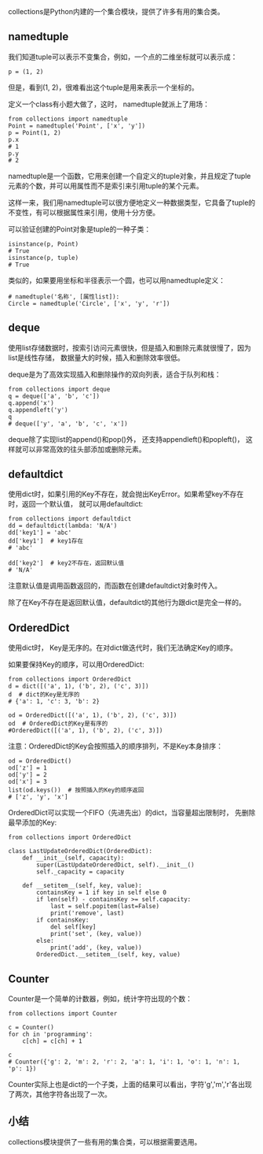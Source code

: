 collections是Python内建的一个集合模块，提供了许多有用的集合类。  

## namedtuple
我们知道tuple可以表示不变集合，例如，一个点的二维坐标就可以表示成：  

	p = (1, 2)
	
但是，看到(1, 2)，很难看出这个tuple是用来表示一个坐标的。  

定义一个class有小题大做了，这时， namedtuple就派上了用场：  

	from collections import namedtuple
	Point = namedtuple('Point', ['x', 'y'])
	p = Point(1, 2)
	p.x
	# 1
	p.y
	# 2
	
namedtuple是一个函数，它用来创建一个自定义的tuple对象，并且规定了tuple元素的个数，并可以用属性而不是索引来引用tuple的某个元素。  

这样一来，我们用namedtuple可以很方便地定义一种数据类型，它具备了tuple的不变性，有可以根据属性来引用，使用十分方便。  

可以验证创建的Point对象是tuple的一种子类：  

	isinstance(p, Point)
	# True
	isinstance(p, tuple)
	# True
	
类似的，如果要用坐标和半径表示一个圆，也可以用namedtuple定义：  

	# namedtuple('名称', [属性list]):
	Circle = namedtuple('Circle', ['x', 'y', 'r'])
	
## deque
使用list存储数据时，按索引访问元素很快，但是插入和删除元素就很慢了，因为list是线性存储，
数据量大的时候，插入和删除效率很低。  

deque是为了高效实现插入和删除操作的双向列表，适合于队列和栈：  

	from collections import deque
	q = deque(['a', 'b', 'c'])
	q.append('x')
	q.appendleft('y')
	q
	# deque(['y', 'a', 'b', 'c', 'x'])
	
deque除了实现list的append()和pop()外， 还支持appendleft()和popleft()，
这样就可以非常高效的往头部添加或删除元素。  

## defaultdict
使用dict时，如果引用的Key不存在，就会抛出KeyError。如果希望key不存在时，返回一个默认值，
就可以用defaultdict:  

	from collections import defaultdict
	dd = defaultdict(lambda: 'N/A')
	dd['key1'] = 'abc'
	dd['key1']  # key1存在
	# 'abc'
	
	dd['key2']  # key2不存在，返回默认值
	# 'N/A'
	
注意默认值是调用函数返回的，而函数在创建defaultdict对象时传入。  

除了在Key不存在是返回默认值，defaultdict的其他行为跟dict是完全一样的。  

## OrderedDict
使用dict时， Key是无序的。在对dict做迭代时，我们无法确定Key的顺序。  

如果要保持Key的顺序，可以用OrderedDict:  

	from collections import OrderedDict
	d = dict([('a', 1), ('b', 2), ('c', 3)])
	d  # dict的Key是无序的
	# {'a': 1, 'c': 3, 'b': 2}
	
	od = OrderedDict([('a', 1), ('b', 2), ('c', 3)])
	od  # OrderedDict的Key是有序的
	#OrderedDict([('a', 1), ('b', 2), ('c', 3)])
	
注意：OrderedDict的Key会按照插入的顺序排列，不是Key本身排序：  

	od = OrderedDict()
	od['z'] = 1
	od['y'] = 2
	od['x'] = 3
	list(od.keys())  # 按照插入的Key的顺序返回
	# ['z', 'y', 'x']
	
OrderedDict可以实现一个FIFO（先进先出）的dict，当容量超出限制时，
先删除最早添加的Key:  

	from collections import OrderedDict
	
	class LastUpdateOrderedDict(OrderedDict):
		def __init__(self, capacity):
			super(LastUpdateOrderedDict, self).__init__()
			self._capacity = capacity
			
		def __setitem__(self, key, value):
			containsKey = 1 if key in self else 0
			if len(self) - containsKey >= self.capacity:
				last = self.popitem(last=False)
				print('remove', last)
			if containsKey:
				del self[key]
				print('set', (key, value))
			else:
				print('add', (key, value))
			OrderedDict.__setitem__(self, key, value)
			
## Counter
Counter是一个简单的计数器，例如，统计字符出现的个数：  

	from collections import Counter
	
	c = Counter()
	for ch in 'programming':
		c[ch] = c[ch] + 1
		
	c
	# Counter({'g': 2, 'm': 2, 'r': 2, 'a': 1, 'i': 1, 'o': 1, 'n': 1, 'p': 1})
	
Counter实际上也是dict的一个子类，上面的结果可以看出，字符'g','m','r'各出现了两次，其他字符各出现了一次。  


## 小结
collections模块提供了一些有用的集合类，可以根据需要选用。
